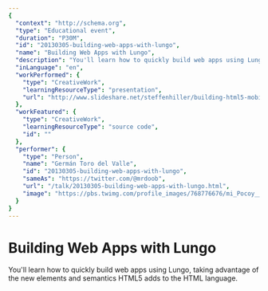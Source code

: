 ```yaml
---
{
  "context": "http://schema.org",
  "type": "Educational event",
  "duration": "P30M",
  "id": "20130305-building-web-apps-with-lungo",
  "name": "Building Web Apps with Lungo",
  "description": "You'll learn how to quickly build web apps using Lungo, taking advantage of the new elements and semantics HTML5 adds to the HTML language.",
  "inLanguage": "en",
  "workPerformed": {
    "type": "CreativeWork",
    "learningResourceType": "presentation",
    "url": "http://www.slideshare.net/steffenhiller/building-html5-mobile-apps-with-sencha-touch"
  },
  "workFeatured": {
    "type": "CreativeWork",
    "learningResourceType": "source code",
    "id": ""
  },
  "performer": {
    "type": "Person",
    "name": "Germán Toro del Valle",
    "id": "20130305-building-web-apps-with-lungo",
    "sameAs": "https://twitter.com/@mrdoob",
    "url": "/talk/20130305-building-web-apps-with-lungo.html",
    "image": "https://pbs.twimg.com/profile_images/768776676/mi_Pocoy__Messenger.jpg"
  }
}
---
```

# Building Web Apps with Lungo

You'll learn how to quickly build web apps using Lungo, taking advantage of the new elements and semantics HTML5 adds to the HTML language.